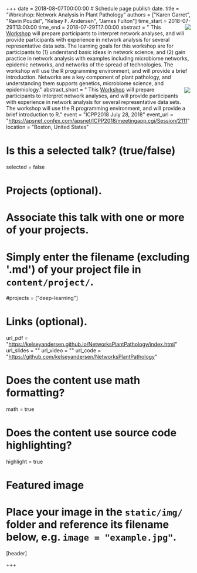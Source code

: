 +++
date = 2018-08-07T00:00:00   # Schedule page publish date.
title = "Workshop: Network Analysis in Plant Pathology"
authors = ["Karen Garret", "Ravin Poudel", "Kelsey F. Andersen", "James Fulton"]
time_start = 2018-07-29T13:00:00
time_end = 2018-07-29T17:00:00
abstract = "<img src = '/img/learning/networks1.png' align = right> This [Workshop](https://kelseyandersen.github.io/NetworksPlantPathology/index.html) will prepare participants to interpret network analyses, and will provide participants with experience in network analysis for several representative data sets. The learning goals for this workshop are for participants to (1) understand basic ideas in network science, and (2) gain practice in network analysis with examples including microbiome networks, epidemic networks, and networks of the spread of technologies. The workshop will use the R programming environment, and will provide a brief introduction. Networks are a key component of plant pathology, and understanding them supports genetics, microbiome science, and epidemiology."
abstract_short = "<img align = right style = 'margin:2px' src ='/img/learning/networks1.png'> This [Workshop](https://kelseyandersen.github.io/NetworksPlantPathology/index.html) will prepare participants to interpret network analyses, and will provide participants with experience in network analysis for several representative data sets. The workshop will use the R programming environment, and will provide a brief introduction to R."
event = "ICPP2018 July 28, 2018"
event_url = "https://apsnet.confex.com/apsnet/ICPP2018/meetingapp.cgi/Session/2111"
location = "Boston, United States"

# Is this a selected talk? (true/false)
selected = false

# Projects (optional).
#   Associate this talk with one or more of your projects.
#   Simply enter the filename (excluding '.md') of your project file in `content/project/`.
#projects = ["deep-learning"]

# Links (optional).
url_pdf = "https://kelseyandersen.github.io/NetworksPlantPathology/index.html"
url_slides = ""
url_video = ""
url_code = "https://github.com/kelseyandersen/NetworksPlantPathology"

# Does the content use math formatting?
math = true

# Does the content use source code highlighting?
highlight = true

# Featured image
# Place your image in the `static/img/` folder and reference its filename below, e.g. `image = "example.jpg"`.
[header]

+++
